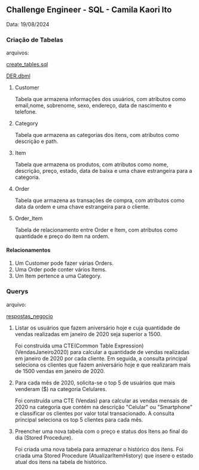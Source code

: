 ## Challenge Engineer - SQL - Camila Kaori Ito
Data: 19/08/2024

### Criação de Tabelas

arquivos:

[create_tables.sql](create_tables.sql)

[DER.dbml](DER.dbml)

1. Customer

    Tabela que armazena informações dos usuários, com atributos como email,nome, sobrenome, sexo, endereço, data de nascimento e telefone.

1. Category

    Tabela que armazena as categorias dos itens, com atributos como descrição e path.

1. Item

    Tabela que armazena os produtos, com atributos como nome, descrição, preço, estado, data de baixa e uma chave estrangeira para a categoria.

1. Order

    Tabela que armazena as transações de compra, com atributos como data da ordem e uma chave estrangeira para o cliente.

1. Order_Item

    Tabela de relacionamento entre Order e Item, com atributos como quantidade e preço do item na ordem.

#### Relacionamentos

1. Um Customer pode fazer várias Orders.
1. Uma Order pode conter vários Items.
1. Um Item pertence a uma Category.

### Querys

arquivo:

[respostas_negocio](respostas_negocio.sql)

1. Listar os usuários que fazem aniversário hoje e cuja quantidade de vendas realizadas em janeiro de 2020 seja superior a 1500.

    Foi construída uma CTE(Common Table Expression) (VendasJaneiro2020) para calcular a quantidade de vendas realizadas em janeiro de 2020 por cada cliente. Em seguida, a consulta principal seleciona os clientes que fazem aniversário hoje e que realizaram mais de 1500 vendas em janeiro de 2020.

2. Para cada mês de 2020, solicita-se o top 5 de usuários que mais venderam ($) na categoria Celulares.

    Foi construída uma CTE (Vendas) para calcular as vendas mensais de 2020 na categoria que contém na descrição "Celular" ou "Smartphone" e classificar os clientes por valor total transacionado. A consulta principal seleciona os top 5 clientes para cada mês.

3. Preencher uma nova tabela com o preço e status dos Itens ao final do dia (Stored Procedure).

    Foi criada uma nova tabela para armazenar o histórico dos itens.
    Foi criada uma Stored Procedure (AtualizarItemHistory) que insere o estado atual dos itens na tabela de histórico.

